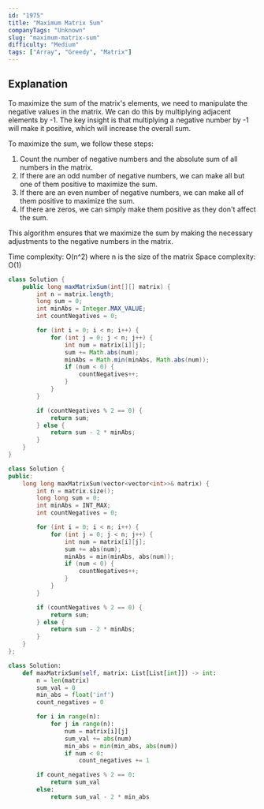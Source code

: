 ```yaml
---
id: "1975"
title: "Maximum Matrix Sum"
companyTags: "Unknown"
slug: "maximum-matrix-sum"
difficulty: "Medium"
tags: ["Array", "Greedy", "Matrix"]
---
```


## Explanation
To maximize the sum of the matrix's elements, we need to manipulate the negative values in the matrix. We can do this by multiplying adjacent elements by -1. The key insight is that multiplying a negative number by -1 will make it positive, which will increase the overall sum.

To maximize the sum, we follow these steps:
1. Count the number of negative numbers and the absolute sum of all numbers in the matrix.
2. If there are an odd number of negative numbers, we can make all but one of them positive to maximize the sum.
3. If there are an even number of negative numbers, we can make all of them positive to maximize the sum.
4. If there are zeros, we can simply make them positive as they don't affect the sum.

This algorithm ensures that we maximize the sum by making the necessary adjustments to the negative numbers in the matrix.

Time complexity: O(n^2) where n is the size of the matrix
Space complexity: O(1)
```java
class Solution {
    public long maxMatrixSum(int[][] matrix) {
        int n = matrix.length;
        long sum = 0;
        int minAbs = Integer.MAX_VALUE;
        int countNegatives = 0;

        for (int i = 0; i < n; i++) {
            for (int j = 0; j < n; j++) {
                int num = matrix[i][j];
                sum += Math.abs(num);
                minAbs = Math.min(minAbs, Math.abs(num));
                if (num < 0) {
                    countNegatives++;
                }
            }
        }

        if (countNegatives % 2 == 0) {
            return sum;
        } else {
            return sum - 2 * minAbs;
        }
    }
}
```

```cpp
class Solution {
public:
    long long maxMatrixSum(vector<vector<int>>& matrix) {
        int n = matrix.size();
        long long sum = 0;
        int minAbs = INT_MAX;
        int countNegatives = 0;

        for (int i = 0; i < n; i++) {
            for (int j = 0; j < n; j++) {
                int num = matrix[i][j];
                sum += abs(num);
                minAbs = min(minAbs, abs(num));
                if (num < 0) {
                    countNegatives++;
                }
            }
        }

        if (countNegatives % 2 == 0) {
            return sum;
        } else {
            return sum - 2 * minAbs;
        }
    }
};
```

```python
class Solution:
    def maxMatrixSum(self, matrix: List[List[int]]) -> int:
        n = len(matrix)
        sum_val = 0
        min_abs = float('inf')
        count_negatives = 0

        for i in range(n):
            for j in range(n):
                num = matrix[i][j]
                sum_val += abs(num)
                min_abs = min(min_abs, abs(num))
                if num < 0:
                    count_negatives += 1

        if count_negatives % 2 == 0:
            return sum_val
        else:
            return sum_val - 2 * min_abs
```